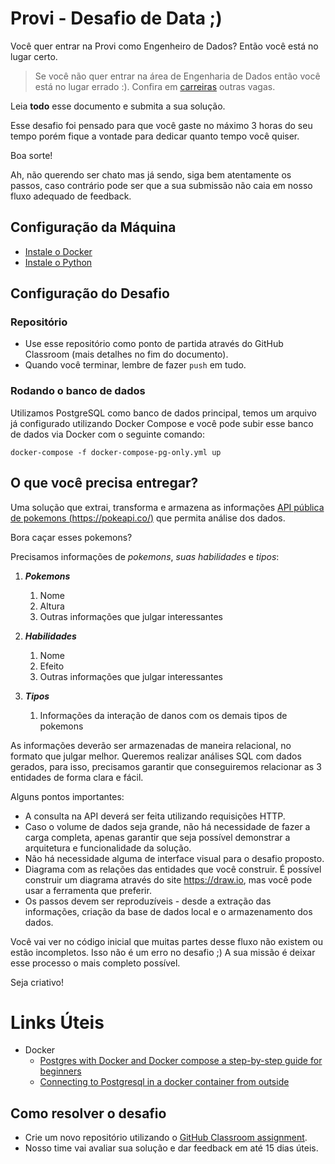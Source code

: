 # Provi - Desafio de Data ;)

Você quer entrar na Provi como Engenheiro de Dados? Então você está no lugar certo.

> Se você não quer entrar na área de Engenharia de Dados então você está no lugar errado :). Confira em [carreiras](https://provi.com.br/carreiras) outras vagas.

Leia **todo** esse documento e submita a sua solução.

Esse desafio foi pensado para que você gaste no máximo 3 horas do seu tempo porém fique a vontade para dedicar quanto tempo você quiser.

Boa sorte!

Ah, não querendo ser chato mas já sendo, siga bem atentamente os passos, caso contrário pode ser que a sua submissão não caia em nosso fluxo adequado de feedback.

## Configuração da Máquina

- [Instale o Docker](https://docs.docker.com/get-docker/)
- [Instale o Python](https://www.python.org/downloads/)
    

## Configuração do Desafio

### Repositório

- Use esse repositório como ponto de partida através do GitHub Classroom (mais detalhes no fim do documento).
- Quando você terminar, lembre de fazer `push` em tudo.

### Rodando o banco de dados

Utilizamos PostgreSQL como banco de dados principal, temos um arquivo já configurado utilizando Docker Compose e você pode subir esse banco de dados via Docker com o seguinte comando:

`docker-compose -f docker-compose-pg-only.yml up`


## O que você precisa entregar?

Uma solução que extrai, transforma e armazena as informações [API pública de pokemons (https://pokeapi.co/)](https://pokeapi.co/) que permita análise dos dados.

Bora caçar esses pokemons?

Precisamos informações de *pokemons*, *suas habilidades* e *tipos*:

1. **_Pokemons_**
    1. Nome
    2. Altura
    3. Outras informações que julgar interessantes

2. **_Habilidades_**
    1. Nome
    2. Efeito
    3. Outras informações que julgar interessantes
3. **_Tipos_**
    1. Informações da interação de danos com os demais tipos de pokemons


As informações deverão ser armazenadas de maneira relacional, no formato que julgar melhor. Queremos realizar análises SQL com dados gerados, para isso, precisamos garantir que conseguiremos relacionar as 3 entidades de forma clara e fácil.  


Alguns pontos importantes: 

- A consulta na API deverá ser feita utilizando requisições HTTP.
- Caso o volume de dados seja grande, não há necessidade de fazer a carga completa, apenas garantir que seja possível demonstrar a arquitetura e funcionalidade da solução.
- Não há necessidade alguma de interface visual para o desafio proposto.
- Diagrama com as relações das entidades que você construir. É possível construir um diagrama através do site https://draw.io, mas você pode usar a ferramenta que preferir.
- Os passos devem ser reproduzíveis - desde a extração das informações, criação da base de dados local e o armazenamento dos dados.

Você vai ver no código inicial que muitas partes desse fluxo não existem ou estão incompletos. Isso não é um erro no desafio ;) A sua missão é deixar esse processo o mais completo possível.

Seja criativo!


# Links Úteis

- Docker
    + [Postgres with Docker and Docker compose a step-by-step guide for beginners](https://geshan.com.np/blog/2021/12/docker-postgres/#postgres-with-docker)
    + [Connecting to Postgresql in a docker container from outside](https://stackoverflow.com/questions/37694987/connecting-to-postgresql-in-a-docker-container-from-outside)

## Como resolver o desafio

- Crie um novo repositório utilizando o [GitHub Classroom assignment](https://classroom.github.com/a/ZVvFGUg8).
- Nosso time vai avaliar sua solução e dar feedback em até 15 dias úteis.
